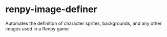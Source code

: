 # renpy-image-definer
Automates the definition of character sprites, backgrounds, and any other images used in a Renpy game
